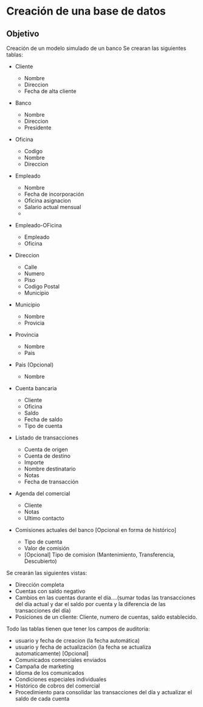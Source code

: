 # Creación de una base de datos
## Objetivo

Creación de un modelo simulado de un banco
Se crearan las siguientes tablas:
* Cliente
    * Nombre
    * Direccion
    * Fecha de alta cliente
* Banco
    * Nombre
    * Direccion
    * Presidente
* Oficina
    * Codigo
    * Nombre
    * Direccion

* Empleado
    * Nombre
    * Fecha de incorporación
    * Oficina asignacion
    * Salario actual mensual
    * 
* Empleado-OFicina
    * Empleado
    * Oficina
    
* Direccion
    * Calle
    * Numero
    * Piso
    * Codigo Postal
    * Municipio
* Municipio
    * Nombre
    * Provicia
* Provincia
    * Nombre
    * Pais
* Pais (Opcional)
    * Nombre
* Cuenta bancaria
    * Cliente
    * Oficina
    * Saldo
    * Fecha de saldo
    * Tipo de cuenta
* Listado de transacciones
    * Cuenta de origen
    * Cuenta de destino
    * Importe
    * Nombre destinatario
    * Notas
    * Fecha de transacción
* Agenda del comercial
    * Cliente
    * Notas
    * Ultimo contacto
* Comisiones actuales del banco \[Opcional en forma de histórico]
    * Tipo de cuenta
    * Valor de comisión
    * \[Opcional] Tipo de comision (Mantenimiento, Transferencia, Descubierto)
    
Se crearán las siguientes vistas:
* Dirección completa
* Cuentas con saldo negativo
* Cambios en las cuentas durante el día....(sumar todas las transacciones del día actual y dar el saldo por cuenta y la diferencia de las transacciones del día)
* Posiciones de un cliente: Cliente, numero de cuentas, saldo establecido.

Todo las tablas tienen que tener los campos de auditoria: 
* usuario y fecha de creacion (la fecha automática)
* usuario y fecha de actualización (la fecha se actualiza automaticamente)
\[Opcional]
* Comunicados comerciales enviados
* Campaña de marketing
* Idioma de los comunicados
* Condiciones especiales individuales
* Histórico de cobros del comercial
* Procedimiento para consolidar las transacciones del día y actualizar el saldo de cada cuenta 
